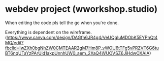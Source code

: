 # webdev project (wworkshop.studio)
When editing the code pls tell the gc when you're done.

Everything is dependent on the wireframe. (https://www.canva.com/design/DAGfn6JR4g4/VeUQgIuMDObK5EYPnQt4MQ/edit?fbclid=IwZXh0bgNhZW0CMTEAAR2gM7Hm8P_vWOU6tTFg5vPRZVT6G6tuBT6nqUTaYzPArUid1akpUnnhUW0_aem_2XaQ4WUOVSZ6JiHdwOXAiA)
